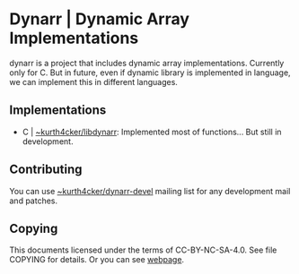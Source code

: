 # Dynarr | Dynamic Array Implementations
dynarr is a project that includes dynamic array implementations. Currently
only for C. But in future, even if dynamic library is implemented in language,
we can implement this in different languages.

## Implementations
* C | [~kurth4cker/libdynarr][]: Implemented most of functions... But still in
  development.

## Contributing
You can use [~kurth4cker/dynarr-devel][]
mailing list for any development mail and patches.

## Copying
This documents licensed under the terms of CC-BY-NC-SA-4.0. See file COPYING
for details. Or you can see [webpage][cc-by-nc-sa].


[~kurth4cker/libdynarr]: https://git.sr.ht/~kurth4cker/libdynarr "C implementation of dynarr"
[~kurth4cker/dynarr-devel]: https://lists.sr.ht/~kurth4cker/dynarr-devel
[cc-by-nc-sa]: https://creativecommons.org/licenses/by-nc-sa/4.0/
